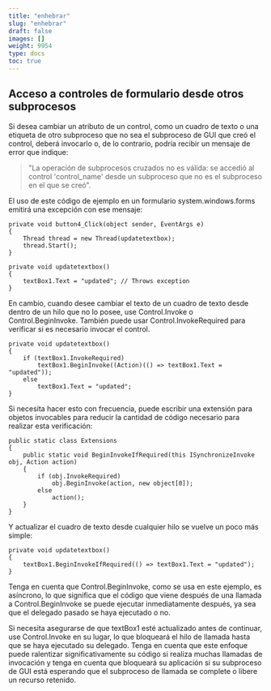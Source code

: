 ```yaml
---
title: "enhebrar"
slug: "enhebrar"
draft: false
images: []
weight: 9954
type: docs
toc: true
---
```


## Acceso a controles de formulario desde otros subprocesos
Si desea cambiar un atributo de un control, como un cuadro de texto o una etiqueta de otro subproceso que no sea el subproceso de GUI que creó el control, deberá invocarlo o, de lo contrario, podría recibir un mensaje de error que indique:

> "La operación de subprocesos cruzados no es válida: se accedió al control 'control_name' desde un subproceso que no es el subproceso en el que se creó".

El uso de este código de ejemplo en un formulario system.windows.forms emitirá una excepción con ese mensaje:

    private void button4_Click(object sender, EventArgs e)
    {
        Thread thread = new Thread(updatetextbox);
        thread.Start();
    }

    private void updatetextbox()
    {
        textBox1.Text = "updated"; // Throws exception
    }

En cambio, cuando desee cambiar el texto de un cuadro de texto desde dentro de un hilo que no lo posee, use Control.Invoke o Control.BeginInvoke. También puede usar Control.InvokeRequired para verificar si es necesario invocar el control.

    private void updatetextbox()
    {
        if (textBox1.InvokeRequired)
            textBox1.BeginInvoke((Action)(() => textBox1.Text = "updated"));
        else
            textBox1.Text = "updated";
    }

Si necesita hacer esto con frecuencia, puede escribir una extensión para objetos invocables para reducir la cantidad de código necesario para realizar esta verificación:

    public static class Extensions
    {
        public static void BeginInvokeIfRequired(this ISynchronizeInvoke obj, Action action)
        {
            if (obj.InvokeRequired)
                obj.BeginInvoke(action, new object[0]);
            else
                action();
        }
    }

Y actualizar el cuadro de texto desde cualquier hilo se vuelve un poco más simple:

    private void updatetextbox()
    {
        textBox1.BeginInvokeIfRequired(() => textBox1.Text = "updated");
    }

Tenga en cuenta que Control.BeginInvoke, como se usa en este ejemplo, es asíncrono, lo que significa que el código que viene después de una llamada a Control.BeginInvoke se puede ejecutar inmediatamente después, ya sea que el delegado pasado se haya ejecutado o no.

Si necesita asegurarse de que textBox1 esté actualizado antes de continuar, use Control.Invoke en su lugar, lo que bloqueará el hilo de llamada hasta que se haya ejecutado su delegado. Tenga en cuenta que este enfoque puede ralentizar significativamente su código si realiza muchas llamadas de invocación y tenga en cuenta que bloqueará su aplicación si su subproceso de GUI está esperando que el subproceso de llamada se complete o libere un recurso retenido.

